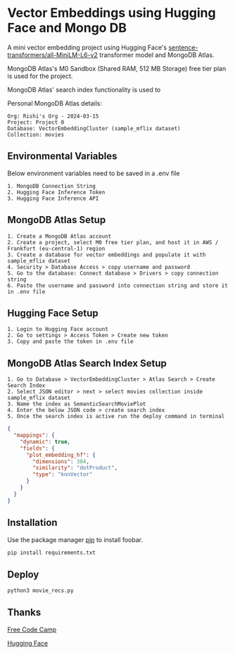 # Vector Embeddings using Hugging Face and Mongo DB

A mini vector embedding project using Hugging Face's [sentence-transformers/all-MiniLM-L6-v2](https://huggingface.co/sentence-transformers/all-MiniLM-L6-v2) transformer model and MongoDB Atlas.

MongoDB Atlas's M0 Sandbox (Shared RAM, 512 MB Storage) free tier plan is used for the project.

MongoDB Atlas' search index functionality is used to 

Personal MongoDB Atlas details:
```
Org: Rishi's Org - 2024-03-15
Project: Project 0
Database: VectorEmbeddingCluster (sample_mflix dataset)
Collection: movies
```

## Environmental Variables

Below environment variables need to be saved in a .env file
```
1. MongoDB Connection String
2. Hugging Face Inference Token
3. Hugging Face Inference API
```

## MongoDB Atlas Setup
```
1. Create a MongoDB Atlas account
2. Create a project, select M0 free tier plan, and host it in AWS / Frankfurt (eu-central-1) region
3. Create a database for vector embeddings and populate it with sample_mflix dataset
4. Security > Database Access > copy username and password
5. Go to the database: Connect database > Drivers > copy connection string
6. Paste the username and password into connection string and store it in .env file
```

## Hugging Face Setup
```
1. Login to Hugging Face account
2. Go to settings > Access Token > Create new token
3. Copy and paste the token in .env file
```

## MongoDB Atlas Search Index Setup
```
1. Go to Database > VectorEmbeddingCluster > Atlas Search > Create Search Index
2. Select JSON editor > next > select movies collection inside sample_mflix dataset
3. Name the index as SemanticSearchMoviePlot
4. Enter the below JSON code > create search index
5. Once the search index is active run the deploy command in terminal
```

```json
{
  "mappings": {
    "dynamic": true,
    "fields": {
      "plot_embedding_hf": {
        "dimensions": 384,
        "similarity": "dotProduct",
        "type": "knnVector"
      }
    }
  }
}
```

## Installation

Use the package manager [pip](https://pip.pypa.io/en/stable/) to install foobar.

```bash
pip install requirements.txt
```

## Deploy

```python
python3 movie_recs.py
```

## Thanks
[Free Code Camp](https://www.freecodecamp.org/)

[Hugging Face](https://huggingface.co/)